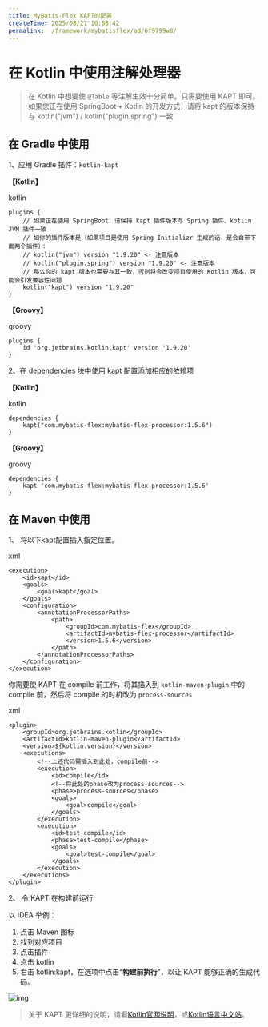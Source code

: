 ```yaml
---
title: MyBatis-Flex KAPT的配置
createTime: 2025/08/27 10:08:42
permalink:  /framework/mybatisflex/ad/6f9799w8/
---
```

# 在 Kotlin 中使用注解处理器

> 在 Kotlin 中想要使 `@Table` 等注解生效十分简单。只需要使用 KAPT 即可。 如果您正在使用 SpringBoot + Kotlin 的开发方式，请将 kapt 的版本保持与 kotlin("jvm") / kotlin("plugin.spring") 一致

## 在 Gradle 中使用

1、应用 Gradle 插件：`kotlin-kapt`

**【Kotlin】**

kotlin

```
plugins {
    // 如果正在使用 SpringBoot，请保持 kapt 插件版本与 Spring 插件、kotlin JVM 插件一致
    // 如你的插件版本是（如果项目是使用 Spring Initializr 生成的话，是会自带下面两个插件）： 
    // kotlin("jvm") version "1.9.20" <- 注意版本
    // kotlin("plugin.spring") version "1.9.20" <- 注意版本
    // 那么你的 kapt 版本也需要与其一致，否则将会改变项目使用的 Kotlin 版本，可能会引发兼容性问题
    kotlin("kapt") version "1.9.20"
}
```

**【Groovy】**

groovy

```
plugins {
    id 'org.jetbrains.kotlin.kapt' version '1.9.20'
}
```

2、在 dependencies 块中使用 kapt 配置添加相应的依赖项

**【Kotlin】**

kotlin

```
dependencies {
    kapt("com.mybatis-flex:mybatis-flex-processor:1.5.6")
}
```

**【Groovy】**

groovy

```
dependencies {
    kapt 'com.mybatis-flex:mybatis-flex-processor:1.5.6'
}
```

## 在 Maven 中使用

1、 将以下kapt配置插入指定位置。

xml

```
<execution>
    <id>kapt</id>
    <goals>
        <goal>kapt</goal>
    </goals>
    <configuration>
        <annotationProcessorPaths>
            <path>
                <groupId>com.mybatis-flex</groupId>
                <artifactId>mybatis-flex-processor</artifactId>
                <version>1.5.6</version>
            </path>
        </annotationProcessorPaths>
    </configuration>
</execution>
```

你需要使 KAPT 在 compile 前工作，将其插入到 `kotlin-maven-plugin` 中的 compile 前，然后将 compile 的时机改为 `process-sources`

xml

```
<plugin>
    <groupId>org.jetbrains.kotlin</groupId>
    <artifactId>kotlin-maven-plugin</artifactId>
    <version>${kotlin.version}</version>
    <executions>
        <!--上述代码需插入到此处，compile前-->
        <execution>
            <id>compile</id>
            <!--将此处的phase改为process-sources-->
            <phase>process-sources</phase>
            <goals>
                <goal>compile</goal>
            </goals>
        </execution>
        <execution>
            <id>test-compile</id>
            <phase>test-compile</phase>
            <goals>
                <goal>test-compile</goal>
            </goals>
        </execution>
    </executions>
</plugin>
```

2、 令 KAPT 在构建前运行

以 IDEA 举例：

1. 点击 Maven 图标
2. 找到对应项目
3. 点击插件
4. 点击 kotlin
5. 右击 kotlin:kapt，在选项中点击“**构建前执行**”，以让 KAPT 能够正确的生成代码。

![img](https://mybatis-flex.com/assets/kapt1.4_OzgEDX.png)

> 关于 KAPT 更详细的说明，请看[Kotlin官网说明](https://book.kotlincn.net/text/kapt.html)，或[Kotlin语言中文站](https://www.kotlincn.net/docs/reference/kapt.html)。